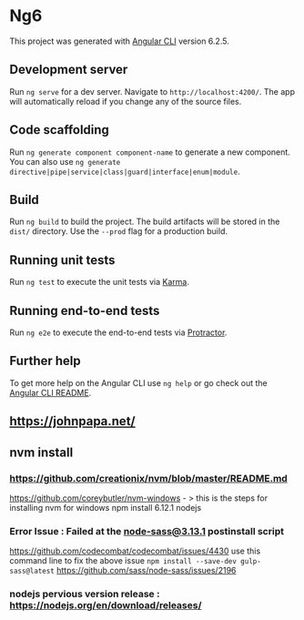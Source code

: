 # Ng6

This project was generated with [Angular CLI](https://github.com/angular/angular-cli) version 6.2.5.

## Development server

Run `ng serve` for a dev server. Navigate to `http://localhost:4200/`. The app will automatically reload if you change any of the source files.

## Code scaffolding

Run `ng generate component component-name` to generate a new component. You can also use `ng generate directive|pipe|service|class|guard|interface|enum|module`.

## Build

Run `ng build` to build the project. The build artifacts will be stored in the `dist/` directory. Use the `--prod` flag for a production build.

## Running unit tests

Run `ng test` to execute the unit tests via [Karma](https://karma-runner.github.io).

## Running end-to-end tests

Run `ng e2e` to execute the end-to-end tests via [Protractor](http://www.protractortest.org/).

## Further help

To get more help on the Angular CLI use `ng help` or go check out the [Angular CLI README](https://github.com/angular/angular-cli/blob/master/README.md).

## https://johnpapa.net/
## nvm install
### https://github.com/creationix/nvm/blob/master/README.md 
https://github.com/coreybutler/nvm-windows   - > this is the steps for installing nvm for windows
    npm install 6.12.1 nodejs
    
### Error Issue : Failed at the node-sass@3.13.1 postinstall script
https://github.com/codecombat/codecombat/issues/4430
use this command line to fix the above issue
    `npm install --save-dev gulp-sass@latest`
https://github.com/sass/node-sass/issues/2196
### nodejs pervious version release : https://nodejs.org/en/download/releases/
